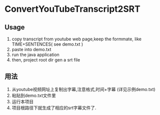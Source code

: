 # ConvertYouTubeTranscript2SRT

## Usage

1. copy transcript from youtube web page,keep the formmate, like TIME+SENTENCES( see demo.txt )
2. paste into demo.txt
3. run the java application
4. then, project root dir gen a srt file

## 用法

1. 从youtube视频网址上复制出字幕,注意格式,时间+字幕 (详见示例demo.txt)
2. 粘贴到demo.txt文件里
3. 运行本项目
4. 项目根路径下就生成了相应的srt字幕文件了.
